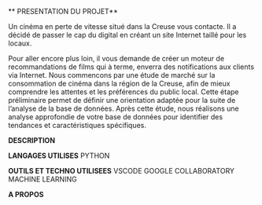 **
PRESENTATION DU PROJET**

 Un cinéma en perte de vitesse situé dans la Creuse vous contacte. Il a décidé de passer le cap du digital en créant un site Internet taillé pour les locaux.

Pour aller encore plus loin, il vous demande de créer un moteur de recommandations de films qui à terme, enverra des notifications aux clients via Internet.
Nous commencons par une étude de marché sur la consommation de cinéma dans la région de la Creuse, afin de mieux comprendre les attentes et les préférences du public local. Cette étape préliminaire permet de définir une orientation adaptée pour la suite de l’analyse de la base de données.
Après cette étude, nous réalisons une analyse approfondie de votre base de données pour identifier des tendances et caractéristiques spécifiques. 

**DESCRIPTION**

**LANGAGES UTILISES**
PYTHON

**OUTILS ET TECHNO UTILISEES**
VSCODE
GOOGLE COLLABORATORY
MACHINE LEARNING

**A PROPOS**

